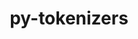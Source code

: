 ---
title: "py-tokenizers"
layout: cache
categories: [package, develop-2024-03-17]
meta: {"versions": ["0.15.0"], "compilers": ["apple-clang@=15.0.0", "gcc@=11.4.0"], "oss": ["ubuntu22.04", "ventura"], "platforms": ["darwin", "linux"], "targets": ["aarch64", "x86_64_v3"], "stacks": ["ml-darwin-aarch64-mps", "ml-linux-x86_64-cpu", "ml-linux-x86_64-cuda", "ml-linux-x86_64-rocm", "root"], "num_specs": 2, "num_specs_by_stack": {"root": 2, "ml-darwin-aarch64-mps": 1, "ml-linux-x86_64-cuda": 1, "ml-linux-x86_64-cpu": 1, "ml-linux-x86_64-rocm": 1}}
spec_details: [{"hash": "o7jaalcghb5zjdgfgjb3j2z6ibqi2jbt", "compiler": "apple-clang@=15.0.0", "versions": ["0.15.0"], "os": "ventura", "platform": "darwin", "target": "aarch64", "variants": ["build_system=python_pip"], "stacks": ["root", "ml-darwin-aarch64-mps"], "size": "-", "tarball": "https://binaries.spack.io/releases/develop-2024-03-17/build_cache/darwin-ventura-aarch64/apple-clang-15.0.0/py-tokenizers-0.15.0/darwin-ventura-aarch64-apple-clang-15.0.0-py-tokenizers-0.15.0-o7jaalcghb5zjdgfgjb3j2z6ibqi2jbt.spack"}, {"hash": "ml75lmqe6atvujur3slqpxpbmjnu5m3m", "compiler": "gcc@=11.4.0", "versions": ["0.15.0"], "os": "ubuntu22.04", "platform": "linux", "target": "x86_64_v3", "variants": ["build_system=python_pip"], "stacks": ["ml-linux-x86_64-cuda", "ml-linux-x86_64-cpu", "root", "ml-linux-x86_64-rocm"], "size": "-", "tarball": "https://binaries.spack.io/releases/develop-2024-03-17/build_cache/linux-ubuntu22.04-x86_64_v3/gcc-11.4.0/py-tokenizers-0.15.0/linux-ubuntu22.04-x86_64_v3-gcc-11.4.0-py-tokenizers-0.15.0-ml75lmqe6atvujur3slqpxpbmjnu5m3m.spack"}]
---